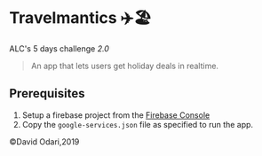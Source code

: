 
# Travelmantics ✈️🏖

ALC's 5 days challenge *2.0*

<blockquote>An app that lets users get holiday deals in realtime.</blockquote>

## Prerequisites

1. Setup a firebase project from the [Firebase Console](https://firebase.google.com/?)
2. Copy the ```google-services.json``` file as specified to run the app.


&copy;David Odari,2019